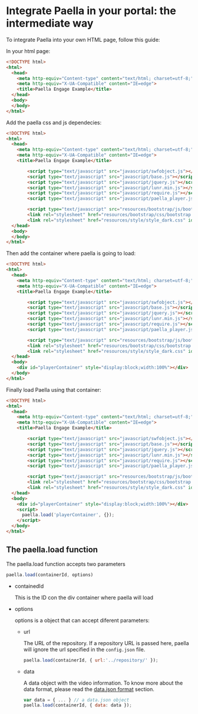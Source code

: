 # Integrate Paella in your portal: the intermediate way

To integrate Paella into your own HTML page, follow this guide:

In your html page:

``` HTML
<!DOCTYPE html>
<html>
  <head>
    <meta http-equiv="Content-type" content="text/html; charset=utf-8;">
    <meta http-equiv="X-UA-Compatible" content="IE=edge">
    <title>Paella Engage Example</title>
  </head>
  <body>
  </body>
</html>
```

Add the paella css and js dependecies:

``` HTML
<!DOCTYPE html>
<html>
  <head>
    <meta http-equiv="Content-type" content="text/html; charset=utf-8;">
    <meta http-equiv="X-UA-Compatible" content="IE=edge">
    <title>Paella Engage Example</title>

		<script type="text/javascript" src="javascript/swfobject.js"></script>
		<script type="text/javascript" src="javascript/base.js"></script>
		<script type="text/javascript" src="javascript/jquery.js"></script>
		<script type="text/javascript" src="javascript/lunr.min.js"></script>
		<script type="text/javascript" src="javascript/require.js"></script>
		<script type="text/javascript" src="javascript/paella_player.js"></script>

		<script type="text/javascript" src="resources/bootstrap/js/bootstrap.min.js"></script>
		<link rel="stylesheet" href="resources/bootstrap/css/bootstrap.slate.min.css" type="text/css" media="screen" charset="utf-8">
		<link rel="stylesheet" href="resources/style/style_dark.css" id="paellaSkin" type="text/css" media="screen" title="no title" charset="utf-8">
  </head>
  <body>
  </body>
</html>
````

Then add the container where paella is going to load:

``` HTML
<!DOCTYPE html>
<html>
  <head>
    <meta http-equiv="Content-type" content="text/html; charset=utf-8;">
    <meta http-equiv="X-UA-Compatible" content="IE=edge">
    <title>Paella Engage Example</title>

		<script type="text/javascript" src="javascript/swfobject.js"></script>
		<script type="text/javascript" src="javascript/base.js"></script>
		<script type="text/javascript" src="javascript/jquery.js"></script>
		<script type="text/javascript" src="javascript/lunr.min.js"></script>
		<script type="text/javascript" src="javascript/require.js"></script>
		<script type="text/javascript" src="javascript/paella_player.js"></script>

		<script type="text/javascript" src="resources/bootstrap/js/bootstrap.min.js"></script>
		<link rel="stylesheet" href="resources/bootstrap/css/bootstrap.slate.min.css" type="text/css" media="screen" charset="utf-8">
		<link rel="stylesheet" href="resources/style/style_dark.css" id="paellaSkin" type="text/css" media="screen" title="no title" charset="utf-8">
  </head>
  <body>
    <div id="playerContainer" style="display:block;width:100%"></div>
  </body>
</html>
```

Finally load Paella using that container:

``` HTML
<!DOCTYPE html>
<html>
  <head>
    <meta http-equiv="Content-type" content="text/html; charset=utf-8;">
    <meta http-equiv="X-UA-Compatible" content="IE=edge">
    <title>Paella Engage Example</title>

		<script type="text/javascript" src="javascript/swfobject.js"></script>
		<script type="text/javascript" src="javascript/base.js"></script>
		<script type="text/javascript" src="javascript/jquery.js"></script>
		<script type="text/javascript" src="javascript/lunr.min.js"></script>
		<script type="text/javascript" src="javascript/require.js"></script>
		<script type="text/javascript" src="javascript/paella_player.js"></script>

		<script type="text/javascript" src="resources/bootstrap/js/bootstrap.min.js"></script>
		<link rel="stylesheet" href="resources/bootstrap/css/bootstrap.slate.min.css" type="text/css" media="screen" charset="utf-8">
		<link rel="stylesheet" href="resources/style/style_dark.css" id="paellaSkin" type="text/css" media="screen" title="no title" charset="utf-8">
  </head>
  <body>
    <div id="playerContainer" style="display:block;width:100%"></div>
    <script>
      paella.load('playerContainer', {});
    </script>
  </body>
</html>
```

## The paella.load function

The paella.load function accepts two parameters

```js
paella.load(containerId, options)
```

- containedId

  This is the ID con the div container where paella will load
  
- options

  options is a object that can accept diferent parameters:
  
  * url
    
    The URL of the repository. If a repository URL is passed here, paella will ignore the url 
    specified in the `config.json` file.

    ``` js
    paella.load(containerId, { url:'../repository/' });
    ```

  * data
  
    A data object with the video information. To know more about the data format, please read
    the [data.json format](integrate_datajson.md) section.

    ``` js
    var data = { ... } // a data.json object
    paella.load(containerId, { data: data });
    ```

